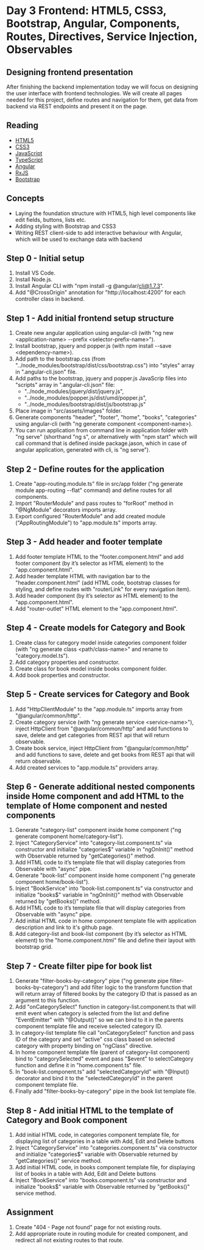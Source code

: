 
Day 3 Frontend: HTML5, CSS3, Bootstrap, Angular, Components, Routes, Directives, Service Injection, Observables
==================================================================================

Designing frontend presentation
-------------------------------

After finishing the backend implementation today we will focus on designing the user interface with frontend technologies.
We will create all pages needed for this project, define routes and navigation for them,
get data from backend via REST endpoints and present it on the page.

Reading
-------

*   [HTML5](https://dev.w3.org/html5/html-author/)
*   [CSS3](https://www.w3schools.com/cssref/)
*   [JavaScript](https://developer.mozilla.org/en-US/docs/Web/JavaScript/Reference)
*   [TypeScript](https://www.typescriptlang.org/docs)
*   [Angular](https://angular.io/docs)
*   [RxJS](https://rxjs-dev.firebaseapp.com/)
*   [Bootstrap](https://getbootstrap.com/docs)

Concepts
--------

*   Laying the foundation structure with HTML5, high level components like edit fields, buttons, lists etc.
*   Adding styling with Bootstrap and CSS3
*   Writing REST client-side to add interactive behaviour with Angular, which will be used to exchange data with backend

Step 0 - Initial setup
-------------------------------

1. Install VS Code.
2. Install Node.js.
3. Install Angular CLI with "npm install -g @angular/cli@1.7.3".
4. Add "@CrossOrigin" annotation for "http://localhost:4200" for each controller class in backend.

Step 1 - Add initial frontend setup structure
-------------------------------
1. Create new angular application using angular-cli (with "ng new \<application-name\> --prefix \<selector-prefix-name\>").
2. Install bootstrap, jquery and popper.js (with npm install --save \<dependency-name\>).
3. Add path to the bootstrap.css (from "../node_modules/bootstrap/dist/css/bootstrap.css") into "styles" array in ".angular-cli.json" file.
4. Add paths to the bootstrap, jquery and popper.js JavaScrip files into "scripts" array in ".angular-cli.json" file:
	* "../node_modules/jquery/dist/jquery.js",
	* "../node_modules/popper.js/dist/umd/popper.js",
	* "../node_modules/bootstrap/dist/js/bootstrap.js"
5. Place image in "src/assets/images" folder.
6. Generate components "header", "footer", "home", "books", "categories" using angular-cli (with "ng generate component \<component-name\>).
7. You can run application from command line in application folder with "ng serve" (shorthand "ng s", or alternatively with "npm start" which will call command that is defined inside package.jason, which in case of angular application, generated with cli, is "ng serve").

Step 2 - Define routes for the application
-------------------------------
1. Create "app-routing.module.ts" file in src/app folder ("ng generate module app-routing --flat" command) and define routes for all components.
2. Import "RouterModule" and pass routes to "forRoot" method in "@NgModule" decorators imports array.
3. Export configured "RouterModule" and add created module ("AppRoutingModule") to "app.module.ts" imports array.

Step 3 - Add header and footer template
-------------------------------
1. Add  footer template HTML to the "footer.component.html" and add footer component (by it’s selector as HTML element) to the "app.component.html".
2. Add  header template HTML with navigation bar to the "header.component.html" (add HTML code, bootstrap classes for styling, and define routes with "routerLink" for every navigation item).
3. Add header component (by it’s selector as HTML element) to the "app.component.html".
4. Add "router-outlet" HTML element to the "app.component.html".

Step 4 - Create models for Category and Book
-------------------------------
1. Create class for category model inside categories component folder (with "ng generate class \<path/class-name\>" and rename to "category.model.ts").
2. Add category properties and constructor.
3. Create class for book model inside books component folder.
4. Add book properties and constructor.

Step 5 - Create services for Category and Book
-------------------------------
1. Add "HttpClientModule" to the "app.module.ts" imports array from "@angular/common/http".
2. Create category service (with "ng generate service \<service-name\>"), inject HttpClient from "@angular/common/http" and add functions to save, delete and get categories from REST api that will return observable.
3. Create book service, inject HttpClient from "@angular/common/http" and add functions to save, delete and get books from REST api that will return observable. 
4. Add created services to "app.module.ts" providers array.

Step 6 - Generate additional nested components inside Home component and add HTML to the template of Home component and nested components
-------------------------------
1. Generate  "category-list" component inside home component ("ng generate component home/category-list").
2. Inject "CategoryService" into "category-list.component.ts" via constructor and initialize "categories$" variable in "ngOnInit()" method with Observable returned by "getCategories()" method.
3. Add HTML code to it’s template file that will display categories from Observable with "async" pipe.
4. Generate  "book-list" component inside home component ("ng generate component home/book-list").
5. Inject "BookService" into "book-list.component.ts" via constructor and initialize "books$" variable in "ngOnInit()" method with Observable returned by "getBooks()" method.
6. Add HTML code to it’s template file that will display categories from Observable with "async" pipe.
7. Add initial HTML code in home component template file with application description and link to it's github page.
8. Add category-list and book-list component (by it’s selector as HTML element) to the "home.component.html" file and define their layout with bootstrap grid.

Step 7 - Create filter pipe for book list
-------------------------------
1. Generate "filter-books-by-category" pipe ("ng generate pipe filter-books-by-category") and add filter logic to the transform function that will return array of filtered books by the category ID that is passed as an argument to this function.
2. Add "onCategorySelect" function in category-list.component.ts that will emit event when category is selected from the list and define "EventEmitter" with  "@Output()" so we can bind to it in the parents component template file and receive selected category ID.
3. In category-list template file call "onCategorySelect" function and pass ID of the category and set "active" css class based on selected category with property binding on "ngClass" directive.
4. In home component template file (parent of category-list component) bind to "categorySelected" event and pass "$event" to selectCategory function and define it in "home.component.ts" file.
5. In "book-list.component.ts" add "selectedCategoryId" with "@Input() decorator and bind it to the "selectedCategoryId" in the parent component template file.
6. Finally add "filter-books-by-category" pipe in the book list template file.

Step 8 - Add initial HTML to the template of Category and Book component
-------------------------------
1. Add initial HTML code, in categories component template file, for displaying list of categories in a table with Add, Edit and Delete buttons
2. Inject "CategoryService" into "categories.component.ts" via constructor and initialize "categories$" variable with Observable returned by "getCategories()" service method.
3. Add initial HTML code, in books component template file, for displaying list of books in a table  with Add, Edit and Delete buttons
4. Inject "BookService" into "books.component.ts" via constructor and initialize "books$" variable with Observable returned by "getBooks()" service method.

Assignment
-------------------------------
1. Create "404 - Page not found" page for not existing routs.
2. Add appropriate route in routing module for created component, and redirect all not existing routes to that route.